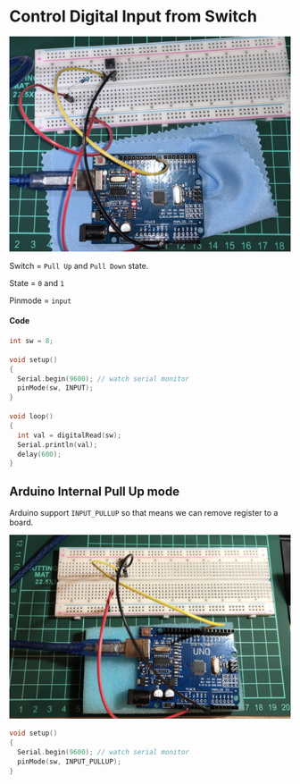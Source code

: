 # Control Digital Input from Switch

![LED Blink](https://raw.githubusercontent.com/iamgoangle/golf-iot-projects/master/uno/switch%20digital%20input/digital_switch.jpg)

Switch = `Pull Up` and `Pull Down` state.

State = `0` and `1`

Pinmode = `input`

#### Code

```c++
int sw = 8;

void setup()
{
  Serial.begin(9600); // watch serial monitor
  pinMode(sw, INPUT);
}

void loop()
{
  int val = digitalRead(sw);
  Serial.println(val);
  delay(600);
}
```

## Arduino Internal Pull Up mode

Arduino support `INPUT_PULLUP` so that means we can remove register to a board.

![LED Blink](https://raw.githubusercontent.com/iamgoangle/golf-iot-projects/master/uno/switch%20digital%20input/input_pull_up.jpg)

```c++
void setup()
{
  Serial.begin(9600); // watch serial monitor
  pinMode(sw, INPUT_PULLUP);
}
```
